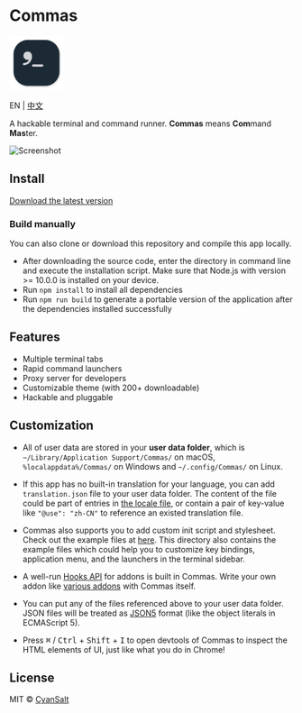 # Commas

<img src="https://raw.githubusercontent.com/CyanSalt/commas/master/resources/images/icon.png" width="96">

EN | [中文](https://github.com/CyanSalt/commas/blob/master/docs/README-zh.md)

A hackable terminal and command runner. **Commas** means **Com**mand **Mas**ter.

![Screenshot](https://user-images.githubusercontent.com/5101076/74102057-fb27bc00-4b7a-11ea-9222-51753bac1e14.png)

## Install

[Download the latest version](https://github.com/CyanSalt/commas/releases)

### Build manually

You can also clone or download this repository and compile this app locally.
  - After downloading the source code, enter the directory in command line and execute the installation script. Make sure that Node.js with version >= 10.0.0 is installed on your device.
  - Run `npm install` to install all dependencies
  - Run `npm run build` to generate a portable version of the application after the dependencies installed successfully

## Features

* Multiple terminal tabs
* Rapid command launchers
* Proxy server for developers
* Customizable theme (with 200+ downloadable)
* Hackable and pluggable

## Customization

* All of user data are stored in your **user data folder**, which is `~/Library/Application Support/Commas/` on macOS, `%localappdata%/Commas/` on Windows and `~/.config/Commas/` on Linux.

* If this app has no built-in translation for your language, you can add `translation.json` file to your user data folder. The content of the file could be part of entries in [the locale file](https://github.com/CyanSalt/commas/blob/master/resources/locales/zh-CN.json), or contain a pair of key-value like `"@use": "zh-CN"` to reference an existed translation file.

* Commas also supports you to add custom init script and stylesheet. Check out the example files at [here](https://github.com/CyanSalt/commas/tree/master/resource/examples). This directory also contains the example files which could help you to customize key bindings, application menu, and the launchers in the terminal sidebar.

* A well-run [Hooks API](https://github.com/CyanSalt/commas/tree/master/api) for addons is built in Commas. Write your own addon like [various addons](https://github.com/CyanSalt/commas/tree/master/addons) with Commas itself.

* You can put any of the files referenced above to your user data folder. JSON files will be treated as [JSON5](https://json5.org/) format (like the object literals in ECMAScript 5).

* Press <kbd>&#8984;</kbd> / <kbd>Ctrl</kbd> + <kbd>Shift</kbd> + <kbd>I</kbd> to open devtools of Commas to inspect the HTML elements of UI, just like what you do in Chrome!

## License

MIT &copy; [CyanSalt](https://github.com/CyanSalt)
